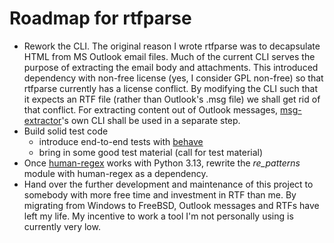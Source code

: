 # Roadmap for rtfparse

- Rework the CLI. The original reason I wrote rtfparse was to decapsulate HTML from MS Outlook email files. Much of the current CLI serves the purpose of extracting the email body and attachments. This introduced dependency with non-free license (yes, I consider GPL non-free) so that rtfparse currently has a license conflict. By modifying the CLI such that it expects an RTF file (rather than Outlook's .msg file) we shall get rid of that conflict. For extracting content out of Outlook messages, [msg-extractor][msg-extractor]'s own CLI shall be used in a separate step.
- Build solid test code
    - introduce end-to-end tests with [behave][behave]
    - bring in some good test material (call for test material)
- Once [human-regex][hr] works with Python 3.13, rewrite the _re_patterns_ module with human-regex as a dependency.
- Hand over the further development and maintenance of this project to somebody with more free time and investment in RTF than me. By migrating from Windows to FreeBSD, Outlook messages and RTFs have left my life. My incentive to work a tool I'm not personally using is currently very low.

[msg-extractor]: https://github.com/TeamMsgExtractor/msg-extractor
[behave]: https://behave.readthedocs.io/en/stable/
[hr]: https://github.com/fleetingbytes/human-regex
